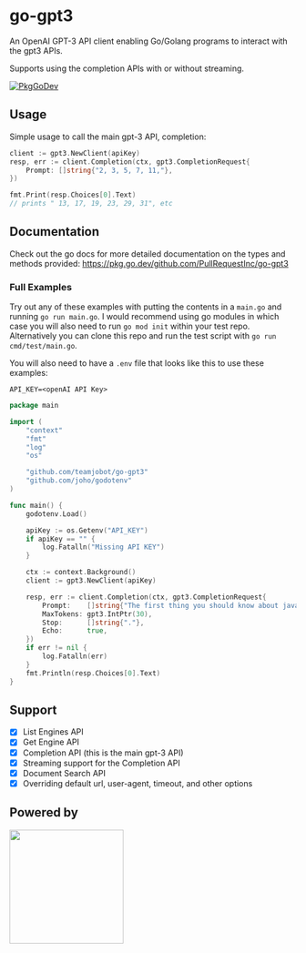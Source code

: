 # go-gpt3

An OpenAI GPT-3 API client enabling Go/Golang programs to interact with the gpt3 APIs.

Supports using the completion APIs with or without streaming.

[![PkgGoDev](https://pkg.go.dev/badge/github.com/PullRequestInc/go-gpt3)](https://pkg.go.dev/github.com/PullRequestInc/go-gpt3)

## Usage

Simple usage to call the main gpt-3 API, completion:

```go
client := gpt3.NewClient(apiKey)
resp, err := client.Completion(ctx, gpt3.CompletionRequest{
    Prompt: []string{"2, 3, 5, 7, 11,"},
})

fmt.Print(resp.Choices[0].Text)
// prints " 13, 17, 19, 23, 29, 31", etc
```

## Documentation

Check out the go docs for more detailed documentation on the types and methods provided: https://pkg.go.dev/github.com/PullRequestInc/go-gpt3

### Full Examples

Try out any of these examples with putting the contents in a `main.go` and running `go run main.go`.
I would recommend using go modules in which case you will also need to run `go mod init` within your
test repo. Alternatively you can clone this repo and run the test script with `go run cmd/test/main.go`.

You will also need to have a `.env` file that looks like this to use these examples:

```
API_KEY=<openAI API Key>
```

```go
package main

import (
	"context"
	"fmt"
	"log"
	"os"

	"github.com/teamjobot/go-gpt3"
	"github.com/joho/godotenv"
)

func main() {
	godotenv.Load()

	apiKey := os.Getenv("API_KEY")
	if apiKey == "" {
		log.Fatalln("Missing API KEY")
	}

	ctx := context.Background()
	client := gpt3.NewClient(apiKey)

	resp, err := client.Completion(ctx, gpt3.CompletionRequest{
		Prompt:    []string{"The first thing you should know about javascript is"},
		MaxTokens: gpt3.IntPtr(30),
		Stop:      []string{"."},
		Echo:      true,
	})
	if err != nil {
		log.Fatalln(err)
	}
	fmt.Println(resp.Choices[0].Text)
}
```

## Support

- [x] List Engines API
- [x] Get Engine API
- [x] Completion API (this is the main gpt-3 API)
- [x] Streaming support for the Completion API
- [x] Document Search API
- [x] Overriding default url, user-agent, timeout, and other options

## Powered by

[<img src="https://www.pullrequest.com/images/pullrequest-logo.svg" width="200">](https://www.pullrequest.com)
